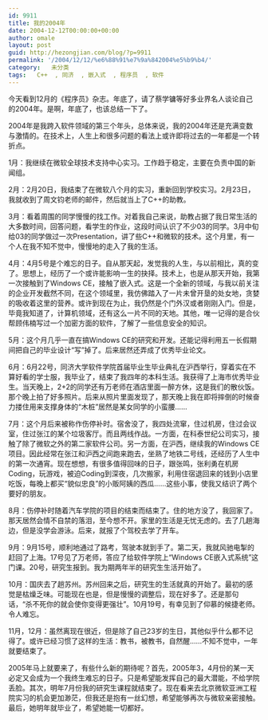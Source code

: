 ```yaml
---
id: 9911
title: 我的2004年
date: 2004-12-12T00:00:00+00:00
author: omale
layout: post
guid: http://hezongjian.com/blog/?p=9911
permalink: '/2004/12/12/%e6%88%91%e7%9a%842004%e5%b9%b4/'
category:   未分类
tags:   C++  , 同济  , 嵌入式  , 程序员  , 软件
---
```

今天看到12月的《程序员》杂志。年底了，请了蔡学镛等好多业界名人谈论自己的2004年。是啊，年底了，也该总结一下了。

2004年是我跨入软件领域的第三个年头，总体来说，我的2004年还是充满变数与激情的。在技术上，人生上和很多问题的看法上或许即将过去的一年都是一个转折点。

1月：我继续在微软全球技术支持中心实习。工作趋于稳定，主要在负责中国的新闻组。

2月：2月20日，我结束了在微软八个月的实习，重新回到学校实习。2月23日，我就收到了周文钧老师的邮件，然后就当上了C++的助教。

3月：看着周围的同学慢慢的找工作。对着我自己来说，助教占据了我日常生活的大多数时间，回答问题，看学生的作业，这段时间认识了不少03的同学。3月中旬给03的同学做过一次Presentation，讲了些C++和微软的技术。这个月里，有一个人在我不知不觉中，慢慢地的走入了我的生活。

4月：4月5号是个难忘的日子。自从那天起，发觉我的人生，与以前相比，真的变了。思想上，经历了一个或许能影响一生的抉择。技术上，也是从那天开始，我第一次接触到了Windows CE，接触了嵌入式。这是一个全新的领域，与我以前关注的企业开发截然不同，在这个领域里，我仿佛踏入了一片未曾开垦的处女地，贪婪的吸收着这里的营养。或许到现在为止，我仍然是个门外汉或者刚刚入门。但是，毕竟我知道了，计算机领域，还有这么一片不同的天地。其他，唯一记得的是合伙帮顾伟楠写过一个加密方面的软件，了解了一些信息安全的知识。

5月：这个月几乎一直在搞Windows CE的研究和开发。还能记得利用五一长假期间把自己的毕业设计“写”掉了。后来居然还弄成了优秀毕业论文。

6月：6月22号，同济大学软件学院首届毕业生毕业典礼在沪西举行，穿着实在不算好看的学士服，我毕业了，结束了我四年的本科生活。我获得了上海市优秀毕业生。当天晚上，2+2的同学还有万老师在酒店里面一醉方休，这是我们的散伙饭。那个晚上拍了好多照片。后来从照片里面发现了，那天晚上我在即将摔倒的时候奋力搂住用来支撑身体的“木桩”居然是某女同学的小蛮腰……

7月：这个月后来被称作伤停补时。宿舍没了，我四处流窜，住过机房，住过会议室，住过张江的某个垃圾客厅。而且两线作战。一方面，在科泰世纪公司实习，接触了除了微软之外的第二家软件公司。另一方面，在沪西，继续我的Windows CE项目。因此经常在张江和沪西之间跑来跑去，坐熟了地铁二号线，还经历了人生中的第一次通宵。现在想想，有很多值得回味的日子，跟张鸣，张利勇在机房Coding，玩游戏，被迫Coding到深夜，几次搬家，利用住宿退回来的钱到小店里吃饭，每晚上都买“貌似忠良”的小贩阿姨的西瓜……这些小事，使我又结识了两个要好的朋友。

8月：伤停补时随着汽车学院的项目的结束而结束了。住的地方没了，我回家了。那天居然会情不自禁的落泪，至今想不开。家里的生活是无忧无虑的。去了几趟海边，但是没学会游泳。后来，就报了个驾校去学了开车。

9月：9月15号，顺利地通过了路考，驾驶本就到手了。第二天，我就风驰电掣的赶回了上海。17号见了万老师，答应了给软件学院上“Windows CE嵌入式系统”这门课。20号，研究生报到。我为期两年半的研究生生活开始了。

10月：国庆去了趟苏州。苏州回来之后，研究生的生活就真的开始了。最初的感觉是枯燥乏味。可能现在也是，但是慢慢的调整后，现在好多了。还是那句话，“杀不死你的就会使你变得更强壮”。10月19号，有幸见到了仰慕的候捷老师。令人难忘。

11月，12月：虽然离现在很近，但是除了自己23岁的生日，其他似乎什么都不记得了。或许已经习惯了这样的生活：教书，被教书，自然醒……不知不觉中，一年就要结束了。

2005年马上就要来了，有些什么新的期待呢？首先，2005年3，4月份的某一天必定又会成为一个我终生难忘的日子。只是希望能发挥自己的最大潜能，不给学院丢脸。其次，明年7月份我的研究生课程就结束了。现在看来去北京微软亚洲工程院实习的机会更加渺茫，但我还是抱有一丝幻想，希望能够再次与微软亲密接触。最后，她明年就毕业了，希望她能一切都好。

<font class=diary_poster>